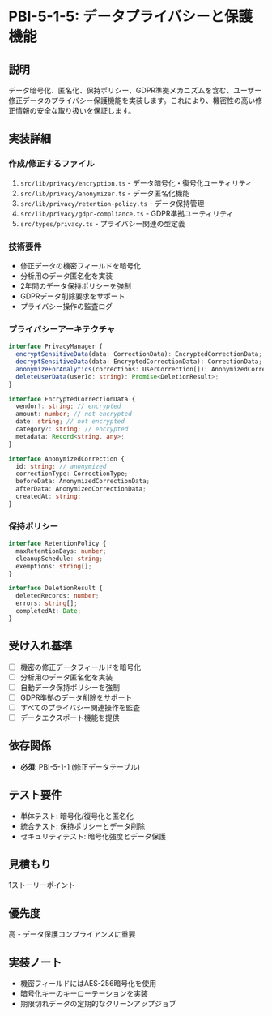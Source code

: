 # PBI-5-1-5: データプライバシーと保護機能

## 説明

データ暗号化、匿名化、保持ポリシー、GDPR準拠メカニズムを含む、ユーザー修正データのプライバシー保護機能を実装します。これにより、機密性の高い修正情報の安全な取り扱いを保証します。

## 実装詳細

### 作成/修正するファイル

1. `src/lib/privacy/encryption.ts` - データ暗号化・復号化ユーティリティ
2. `src/lib/privacy/anonymizer.ts` - データ匿名化機能
3. `src/lib/privacy/retention-policy.ts` - データ保持管理
4. `src/lib/privacy/gdpr-compliance.ts` - GDPR準拠ユーティリティ
5. `src/types/privacy.ts` - プライバシー関連の型定義

### 技術要件

- 修正データの機密フィールドを暗号化
- 分析用のデータ匿名化を実装
- 2年間のデータ保持ポリシーを強制
- GDPRデータ削除要求をサポート
- プライバシー操作の監査ログ

### プライバシーアーキテクチャ

```typescript
interface PrivacyManager {
  encryptSensitiveData(data: CorrectionData): EncryptedCorrectionData;
  decryptSensitiveData(data: EncryptedCorrectionData): CorrectionData;
  anonymizeForAnalytics(corrections: UserCorrection[]): AnonymizedCorrection[];
  deleteUserData(userId: string): Promise<DeletionResult>;
}

interface EncryptedCorrectionData {
  vendor?: string; // encrypted
  amount: number; // not encrypted
  date: string; // not encrypted
  category?: string; // encrypted
  metadata: Record<string, any>;
}

interface AnonymizedCorrection {
  id: string; // anonymized
  correctionType: CorrectionType;
  beforeData: AnonymizedCorrectionData;
  afterData: AnonymizedCorrectionData;
  createdAt: string;
}
```

### 保持ポリシー

```typescript
interface RetentionPolicy {
  maxRetentionDays: number;
  cleanupSchedule: string;
  exemptions: string[];
}

interface DeletionResult {
  deletedRecords: number;
  errors: string[];
  completedAt: Date;
}
```

## 受け入れ基準

- [ ] 機密の修正データフィールドを暗号化
- [ ] 分析用のデータ匿名化を実装
- [ ] 自動データ保持ポリシーを強制
- [ ] GDPR準拠のデータ削除をサポート
- [ ] すべてのプライバシー関連操作を監査
- [ ] データエクスポート機能を提供

## 依存関係

- **必須**: PBI-5-1-1 (修正データテーブル)

## テスト要件

- 単体テスト: 暗号化/復号化と匿名化
- 統合テスト: 保持ポリシーとデータ削除
- セキュリティテスト: 暗号化強度とデータ保護

## 見積もり

1ストーリーポイント

## 優先度

高 - データ保護コンプライアンスに重要

## 実装ノート

- 機密フィールドにはAES-256暗号化を使用
- 暗号化キーのキーローテーションを実装
- 期限切れデータの定期的なクリーンアップジョブ
